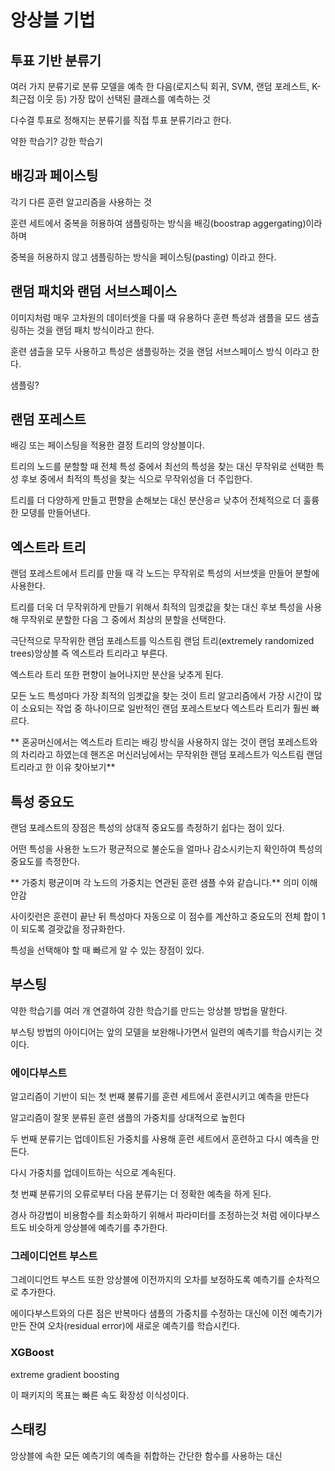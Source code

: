 # 앙상블 기법



## 투표 기반 분류기

여러 가지 분류기로 분류 모델을 예측 한 다음(로지스틱 회귀,  SVM, 랜덤 포레스트, K-최근접 이웃 등) 가장 많이 선택된 클래스를 예측하는 것

다수결 투표로 정해지는 분류기를 직접 투표 분류기라고 한다.



약한 학습기? 강한 학습기



## 배깅과 페이스팅

각기 다른 훈련 알고리즘을 사용하는 것

훈련 세트에서 중복을 허용하여 샘플링하는 방식을 배깅(boostrap aggergating)이라 하며

중복을 허용하지 않고 샘플링하는 방식을 페이스팅(pasting) 이라고 한다.



## 랜덤 패치와 랜덤 서브스페이스

이미지처럼 매우 고차원의 데이터셋을 다룰 때 유용하다 훈련 특성과 샘플을 모드 샘츨링하는 것을 랜덤 패치 방식이라고 한다.

훈련 샘츨을 모두 사용하고 특성은 샘플링하는 것을  랜덤 서브스페이스 방식 이라고 한다.

샘플링?



## 랜덤 포레스트

배깅 또는 페이스팅을 적용한 결정 트리의 앙상블이다.

트리의 노드를 분할할 때 전체 특성 중에서 최선의 특성을 찾는 대신 무작위로 선택한 특성 후보 중에서 최적의 특성을 찾는 식으로  무작위성을 더 주입한다.

트리를 더 다양하게 만들고 편향을 손해보는 대신 분산응ㄹ 낮추어 전체적으로 더 훌륭한 모뎅를 만들어낸다.





## 엑스트라 트리

랜덤 포레스트에서 트리를 만들 때 각 노드는 무작위로  특성의 서브셋을 만들어 분할에 사용한다.

트리를 더욱 더 무작위하게 만들기 위해서 최적의 임곗값을 찾는 대신 후보 특성을 사용해 무작위로 분할한 다음 그 중에서 최상의 분할을 선택한다.

극단적으로 무작위한 랜덤 포레스트를 익스트림 랜덤 트리(extremely randomized trees)앙상블 즉 엑스트라 트리라고 부른다.

엑스트라 트리 또한 편향이 늘어나지만 분산을 낮추게 된다.

모든 노드 특성마다 가장 최적의 임곗값을 찾는 것이 트리 알고리즘에서 가장 시간이 많이 소요되는 작업 중 하나이므로 일반적인 랜덤 포레스트보다 엑스트라 트리가 훨씬 빠르다.



** 혼공머신에서는 엑스트라 트리는 배깅 방식을 사용하지 않는 것이 랜덤 포레스트와의 차리라고 하였는데 핸즈온 머신러닝에서는 무작위한 랜덤 포레스트가 익스트림 랜덤 트리라고 한 이유 찾아보기**

## 특성 중요도

랜덤 포레스트의 장점은 특성의 상대적 중요도를 측정하기 쉽다는 점이 있다.

어떤 특성을 사용한 노드가  평균적으로 불순도을 얼마나 감소시키는지 확인하여 특성의 중요도를 측정한다.

** 가중치 평균이며 각 노드의 가중치는 연관된 훈련 샘플 수와 같습니다.** 의미 이해  안감



사이킷런은 훈련이 끝난 뒤 특성마다 자동으로 이 점수를 계산하고 중요도의 전체 합이 1이 되도록 결괏값을 정규화한다.

특성을 선택해야 할 때 빠르게 알 수 있는 장점이 있다.



## 부스팅

약한 학습기를 여러 개 연결하여 강한 학습기를 만드는 앙상블 방법을 말한다.

부스팅 방법의 아이디어는 앞의 모델을 보완해나가면서 일련의 예측기를 학습시키는 것이다.



### 에이다부스트

알고리즘이 기반이 되는 첫 번째 불류기를 훈련 세트에서 훈련시키고 예측을 만든다

알고리즘이 잘못 분류된 훈련 샘플의 가중치를 상대적으로 높힌다

두 번째 분류기는 업데이트된 가중치를 사용해 훈련 세트에서 훈련하고 다시 예측을 만든다.

다시 가중치를 업데이트하는 식으로 계속된다.



첫 번쨰 분류기의 오류로부터 다음 분류기는 더 정확한 예측을 하게 된다.



경사 하강법이 비용함수를 최소화하기 위해서 파라미터를 조정하는것 처럼 에이다부스트도 비슷하게 앙상블에 예측기를 추가한다.



### 그레이디언트 부스트

그레이디언트 부스트 또한 앙상블에 이전까지의 오차를 보정하도록 예측기를 순차적으로 추가한다.

에이다부스트와의 다른 점은  반복마다 샘플의 가중치를 수정하는 대신에 이전 예측기가 만든 잔여 오차(residual error)에 새로운 예측기를 학습시킨다.





### XGBoost

extreme gradient boosting

이 패키지의 목표는 빠른 속도 확장성 이식성이다.





## 스태킹

앙상블에 속한 모든 예측기의 예측을 취합하는 간단한 함수를 사용하는 대신 

